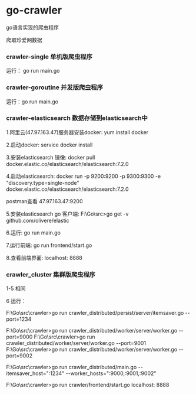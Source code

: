 # go-crawler

go语言实现的爬虫程序

爬取珍爱网数据

### crawler-single 单机版爬虫程序

运行： go run main.go

### crawler-goroutine 并发版爬虫程序

运行：go run main.go

### crawler-elasticsearch 数据存储到elasticsearch中

1.阿里云(47.97.163.47)服务器安装docker: yum install docker

2.启动docker: service docker install

3.安装elasticsearch 镜像: docker pull docker.elastic.co/elasticsearch/elasticsearch:7.2.0

4.启动elasticsearch: docker run -p 9200:9200 -p 9300:9300 -e "discovery.type=single-node" docker.elastic.co/elasticsearch/elasticsearch:7.2.0

postman查看 47.97.163.47:9200

5.安装elasticsearch go 客户端: F:\Go\src>go get -v github.com/olivere/elastic

6.运行: go run main.go

7.运行前端: go run frontend/start.go

8.查看前端界面: localhost: 8888

### crawler_cluster 集群版爬虫程序

1-5 相同

6 运行：

 F:\Go\src\crawler>go run crawler_distributed/persist/server/itemsaver.go --port=1234

 F:\Go\src\crawler>go run crawler_distributed/worker/server/worker.go --port=9000
 F:\Go\src\crawler>go run crawler_distributed/worker/server/worker.go --port=9001
 F:\Go\src\crawler>go run crawler_distributed/worker/server/worker.go --port=9002

 F:\Go\src\crawler>go run crawler_distributed/main.go --itemsaver_host=":1234" --worker_hosts=":9000,:9001,:9002"

 F:\Go\src\crawler>go run crawler/frontend/start.go
 localhost: 8888

